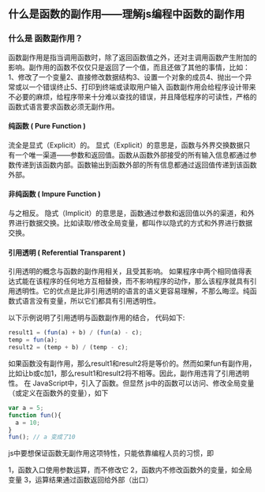 ## 什么是函数的副作用——理解js编程中函数的副作用 


### 什么是 函数副作用？

函数副作用是指当调用函数时，除了返回函数值之外，还对主调用函数产生附加的影响。副作用的函数不仅仅只是返回了一个值，而且还做了其他的事情，比如：
1、修改了一个变量2、直接修改数据结构3、设置一个对象的成员4、抛出一个异常或以一个错误终止5、打印到终端或读取用户输入
函数副作用会给程序设计带来不必要的麻烦，给程序带来十分难以查找的错误，并且降低程序的可读性，严格的函数式语言要求函数必须无副作用。

#### 纯函数 ( Pure Function )
流全是显式（Explicit）的。 显式（Explicit）的意思是，函数与外界交换数据只有一个唯一渠道——参数和返回值。函数从函数外部接受的所有输入信息都通过参数传递到该函数内部。函数输出到函数外部的所有信息都通过返回值传递到该函数外部。




#### 非纯函数 ( Impure Function )
与之相反。 隐式（Implicit）的意思是，函数通过参数和返回值以外的渠道，和外界进行数据交换。比如读取/修改全局变量，都叫作以隐式的方式和外界进行数据交换。



#### 引用透明 ( Referential Transparent )
引用透明的概念与函数的副作用相关，且受其影响。 如果程序中两个相同值得表达式能在该程序的任何地方互相替换，而不影响程序的动作，那么该程序就具有引用透明性。它的优点是比非引用透明的语言的语义更容易理解，不那么晦涩。纯函数式语言没有变量，所以它们都具有引用透明性。

以下示例说明了引用透明与函数副作用的结合， 代码如下:
```js
result1 = (fun(a) + b) / (fun(a) - c); 
temp = fun(a); 
result2 = (temp + b) / (temp - c);
```

如果函数没有副作用，那么result1和result2将是等价的。然而如果fun有副作用，比如让b或c加1，那么result1和result2将不相等。因此，副作用违背了引用透明性。 在 JavaScript中，引入了函数。但显然 js中的函数可以访问、修改全局变量（或定义在函数外的变量），如下


```js
var a = 5; 
function fun(){ 
  a = 10; 
} 
fun(); // a 变成了10

```


 js中要想保证函数无副作用这项特性，只能依靠编程人员的习惯，即

1，函数入口使用参数运算，而不修改它 
2，函数内不修改函数外的变量，如全局变量 
3，运算结果通过函数返回给外部（出口）